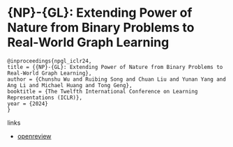 # {NP}-{GL}: Extending Power of Nature from Binary Problems to Real-World Graph Learning

```
@inproceedings{npgl_iclr24,
title = {{NP}-{GL}: Extending Power of Nature from Binary Problems to Real-World Graph Learning},
author = {Chunshu Wu and Ruibing Song and Chuan Liu and Yunan Yang and Ang Li and Michael Huang and Tong Geng},
booktitle = {The Twelfth International Conference on Learning Representations (ICLR)},
year = {2024}
}
```

links
- [openreview](https://openreview.net/forum?id=qT7DXUmX7j)
